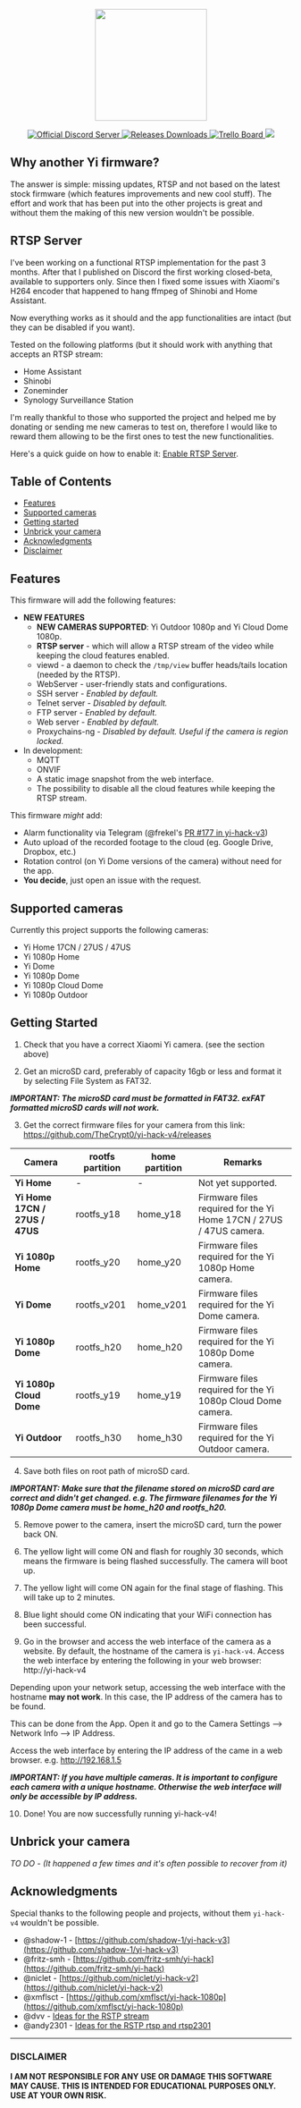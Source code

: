 
<p align="center">
	<img height="200" src="https://raw.githubusercontent.com/TheCrypt0/yi-hack-v4/master/imgs/yi-hack-v4-header.png">
</p>
<p align="center">
	<a target="_blank" href="https://discord.gg/upPsFWZ">
        	<img src="https://img.shields.io/discord/530507539696189477.svg?logo=discord" alt="Official Discord Server">
	</a>
	<a target="_blank" href="https://github.com/TheCrypt0/yi-hack-v4/releases">
		<img src="https://img.shields.io/github/downloads/TheCrypt0/yi-hack-v4/total.svg" alt="Releases Downloads">
	</a>
	<a target="_blank" href="https://trello.com/b/EtuK8577/yi-hack-v4">
		<img src="https://img.shields.io/badge/Trello-yi--hack--v4-blue.svg" alt="Trello Board">
	</a>
	<img src="https://img.shields.io/github/license/TheCrypt0/yi-hack-v4.svg">
</p>

## Why another Yi firmware?

The answer is simple: missing updates, RTSP and not based on the latest stock firmware (which features improvements and new cool stuff). The effort and work that has been put into the other projects is great and without them the making of this new version wouldn't be possible.

## RTSP Server
I've been working on a functional RTSP implementation for the past 3 months. After that I published on Discord the first working closed-beta, available to supporters only.
Since then I fixed some issues with Xiaomi's H264 encoder that happened to hang ffmpeg of Shinobi and Home Assistant.

Now everything works as it should and the app functionalities are intact (but they can be disabled if you want).

Tested on the following platforms (but it should work with anything that accepts an RTSP stream:
- Home Assistant
- Shinobi
- Zoneminder
- Synology Surveillance Station

I'm really thankful to those who supported the project and helped me by donating or sending me new cameras to test on, therefore I would like to reward them allowing to be the first ones to test the new functionalities.

Here's a quick guide on how to enable it: [Enable RTSP Server](https://github.com/TheCrypt0/yi-hack-v4/wiki/Enable-RTSP-Server).

## Table of Contents

- [Features](#features)
- [Supported cameras](#supported-cameras)
- [Getting started](#getting-started)
- [Unbrick your camera](#unbrick-your-camera)
- [Acknowledgments](#acknowledgments)
- [Disclaimer](#disclaimer)

## Features
This firmware will add the following features:

- **NEW FEATURES**
  - **NEW CAMERAS SUPPORTED**: Yi Outdoor 1080p and Yi Cloud Dome 1080p.
  - **RTSP server** - which will allow a RTSP stream of the video while keeping the cloud features enabled.
  - viewd - a daemon to check the `/tmp/view` buffer heads/tails location (needed by the RTSP).
  - WebServer - user-friendly stats and configurations.
  - SSH server -  _Enabled by default._
  - Telnet server -  _Disabled by default._
  - FTP server -  _Enabled by default._
  - Web server -  _Enabled by default._
  - Proxychains-ng - _Disabled by default. Useful if the camera is region locked._
- In development:
  - MQTT
  - ONVIF
  - A static image snapshot from the web interface.
  - The possibility to disable all the cloud features while keeping the RTSP stream.

This firmware _might_ add:
- Alarm functionality via Telegram (@frekel's [PR #177 in yi-hack-v3](https://github.com/shadow-1/yi-hack-v3/pull/117))
- Auto upload of the recorded footage to the cloud (eg. Google Drive, Dropbox, etc.)
- Rotation control (on Yi Dome versions of the camera) without need for the app.
- **You decide**, just open an issue with the request.

## Supported cameras

Currently this project supports the following cameras:

- Yi Home 17CN / 27US / 47US
- Yi 1080p Home
- Yi Dome
- Yi 1080p Dome
- Yi 1080p Cloud Dome
- Yi 1080p Outdoor

## Getting Started
1. Check that you have a correct Xiaomi Yi camera. (see the section above)

2. Get an microSD card, preferably of capacity 16gb or less and format it by selecting File System as FAT32.

**_IMPORTANT: The microSD card must be formatted in FAT32. exFAT formatted microSD cards will not work._**

3. Get the correct firmware files for your camera from this link: https://github.com/TheCrypt0/yi-hack-v4/releases

| Camera | rootfs partition | home partition | Remarks |
| --- | --- | --- | --- |
| **Yi Home** | - | - | Not yet supported. |
| **Yi Home 17CN / 27US / 47US** | rootfs_y18 | home_y18 | Firmware files required for the Yi Home 17CN / 27US / 47US camera. |
| **Yi 1080p Home** | rootfs_y20 | home_y20 | Firmware files required for the Yi 1080p Home camera. |
| **Yi Dome** | rootfs_v201 | home_v201 | Firmware files required for the Yi Dome camera. |
| **Yi 1080p Dome** | rootfs_h20 | home_h20 | Firmware files required for the Yi 1080p Dome camera. |
| **Yi 1080p Cloud Dome** | rootfs_y19 | home_y19 | Firmware files required for the Yi 1080p Cloud Dome camera. |
| **Yi Outdoor** | rootfs_h30 | home_h30 | Firmware files required for the Yi Outdoor camera. |

4. Save both files on root path of microSD card.

**_IMPORTANT: Make sure that the filename stored on microSD card are correct and didn't get changed. e.g. The firmware filenames for the Yi 1080p Dome camera must be home_h20 and rootfs_h20._**

5. Remove power to the camera, insert the microSD card, turn the power back ON. 

6. The yellow light will come ON and flash for roughly 30 seconds, which means the firmware is being flashed successfully. The camera will boot up.

7. The yellow light will come ON again for the final stage of flashing. This will take up to 2 minutes.

8. Blue light should come ON indicating that your WiFi connection has been successful.

9. Go in the browser and access the web interface of the camera as a website. By default, the hostname of the camera is `yi-hack-v4`. Access the web interface by entering the following in your web browser: http://yi-hack-v4

Depending upon your network setup, accessing the web interface with the hostname **may not work**. In this case, the IP address of the camera has to be found.

This can be done from the App. Open it and go to the Camera Settings --> Network Info --> IP Address.

Access the web interface by entering the IP address of the came in a web browser. e.g. http://192.168.1.5

**_IMPORTANT: If you have multiple cameras. It is important to configure each camera with a unique hostname. Otherwise the web interface will only be accessible by IP address._**

10. Done! You are now successfully running yi-hack-v4!

## Unbrick your camera
_TO DO - (It happened a few times and it's often possible to recover from it)_

## Acknowledgments
Special thanks to the following people and projects, without them `yi-hack-v4` wouldn't be possible.
- @shadow-1 - [https://github.com/shadow-1/yi-hack-v3](https://github.com/shadow-1/yi-hack-v3)
- @fritz-smh - [https://github.com/fritz-smh/yi-hack](https://github.com/fritz-smh/yi-hack)
- @niclet  - [https://github.com/niclet/yi-hack-v2](https://github.com/niclet/yi-hack-v2)
- @xmflsct -  [https://github.com/xmflsct/yi-hack-1080p](https://github.com/xmflsct/yi-hack-1080p)
- @dvv - [Ideas for the RSTP stream](https://github.com/shadow-1/yi-hack-v3/issues/126)
- @andy2301 - [Ideas for the RSTP rtsp and rtsp2301](https://github.com/xmflsct/yi-hack-1080p/issues/5#issuecomment-294326131)

---
### DISCLAIMER
**I AM NOT RESPONSIBLE FOR ANY USE OR DAMAGE THIS SOFTWARE MAY CAUSE. THIS IS INTENDED FOR EDUCATIONAL PURPOSES ONLY. USE AT YOUR OWN RISK.**
